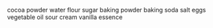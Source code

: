 cocoa powder 
water
flour
sugar
baking powder
baking soda
salt
eggs
vegetable oil
sour cream
vanilla essence

